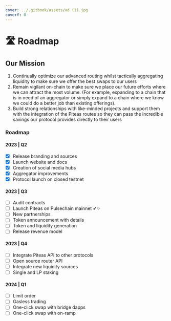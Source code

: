 ```yaml
---
cover: ../.gitbook/assets/ad (1).jpg
coverY: 0
---
```


# 🛣 Roadmap

## Our Mission

1. Continually optimize our advanced routing whilst tactically aggregating liquidity to make sure we offer the best swaps to our users
2. Remain vigilant on-chain to make sure we place our future efforts where we can attract the most volume. (For example, expanding to a chain that is in need of an aggregator or simply expand to a chain where we know we could do a better job than existing offerings).
3. Build strong relationships with like-minded projects and support them with the integration of the Piteas routes so they can pass the incredible savings our protocol provides directly to their users



### Roadmap

#### 2023 | Q2

* [x] Release branding and sources
* [x] Launch website and docs
* [x] Creation of social media hubs
* [x] Aggregator improvements
* [x] Protocol launch on closed testnet

#### 2023 | Q3

* [ ] Audit contracts
* [ ] Launch Piteas on Pulsechain mainnet ✔✨
* [ ] New partnerships
* [ ] Token announcement with details
* [ ] Token and liquidity generation
* [ ] Release revenue model

#### 2023 | Q4

* [ ] Integrate Piteas API to other protocols
* [ ] Open source router API
* [ ] Integrate new liquidity sources
* [ ] Single and LP staking

#### 2024 | Q1

* [ ] Limit order
* [ ] Gasless trading
* [ ] One-click swap with bridge dapps
* [ ] One-click swap with on-ramp

###
